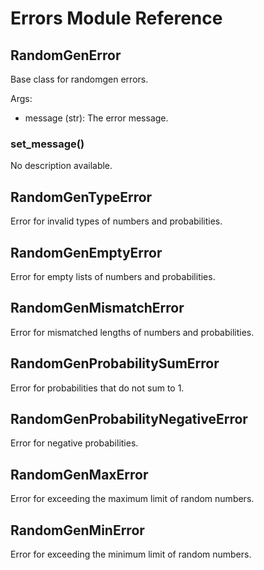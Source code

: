 # Errors Module Reference

## RandomGenError

Base class for randomgen errors.

Args:

- message (str): The error message.

### set_message()

No description available.

## RandomGenTypeError

Error for invalid types of numbers and probabilities.

## RandomGenEmptyError

Error for empty lists of numbers and probabilities. 


## RandomGenMismatchError

Error for mismatched lengths of numbers and probabilities.

## RandomGenProbabilitySumError

Error for probabilities that do not sum to 1.

## RandomGenProbabilityNegativeError

Error for negative probabilities.

## RandomGenMaxError

Error for exceeding the maximum limit of random numbers.
 
## RandomGenMinError

Error for exceeding the minimum limit of random numbers.

